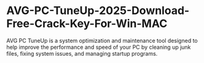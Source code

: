 # AVG-PC-TuneUp-2025-Download-Free-Crack-Key-For-Win-MAC
AVG PC TuneUp is a system optimization and maintenance tool designed to help improve the performance and speed of your PC by cleaning up junk files, fixing system issues, and managing startup programs.
